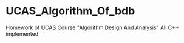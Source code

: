 # UCAS_Algorithm_Of_bdb
Homework of UCAS Course "Algorithm Design And Analysis"
All C++ implemented
